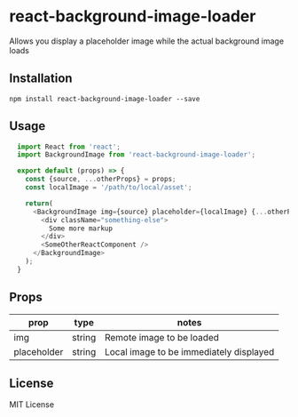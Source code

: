 # react-background-image-loader
Allows you display a placeholder image while the actual background image loads

## Installation
`npm install react-background-image-loader --save`

## Usage
```javascript
  import React from 'react';
  import BackgroundImage from 'react-background-image-loader';

  export default (props) => {
    const {source, ...otherProps} = props;
    const localImage = '/path/to/local/asset';

    return(
      <BackgroundImage img={source} placeholder={localImage} {...otherProps}>
        <div className="something-else">
          Some more markup
        </div>
        <SomeOtherReactComponent />
      </BackgroundImage>
    );
  }
```

## Props
prop        | type   | notes
------------|--------|-----------------------------------------
img         | string | Remote image to be loaded
placeholder | string | Local image to be immediately displayed

## License

MIT License